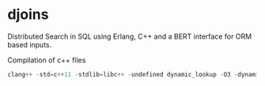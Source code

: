 djoins
======

Distributed Search in SQL using Erlang, C++ and a BERT interface for ORM based inputs.

Compilation of c++ files
```c++
clang++ -std=c++11 -stdlib=libc++ -undefined dynamic_lookup -O3 -dynamiclib append_tuple.cpp -o append_tuple.so -I /usr/local/Cellar/erlang/17.0/lib/erlang/erts-6.0/include/
```
